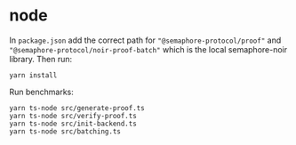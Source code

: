 # node

In `package.json` add the correct path for `"@semaphore-protocol/proof"` and `"@semaphore-protocol/noir-proof-batch"` which is the local semaphore-noir library. Then run:

```
yarn install
```

Run benchmarks:

```
yarn ts-node src/generate-proof.ts
yarn ts-node src/verify-proof.ts
yarn ts-node src/init-backend.ts
yarn ts-node src/batching.ts
```